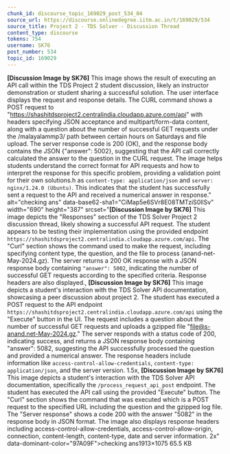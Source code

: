 ```yaml
---
chunk_id: discourse_topic_169029_post_534_04
source_url: https://discourse.onlinedegree.iitm.ac.in/t/169029/534
source_title: Project 2 - TDS Solver - Discussion Thread
content_type: discourse
tokens: 754
username: SK76
post_number: 534
topic_id: 169029
---
```


**[Discussion Image by SK76]** This image shows the result of executing an API call within the TDS Project 2 student discussion, likely an instructor demonstration or student sharing a successful solution. The user interface displays the request and response details. The CURL command shows a POST request to "https://shashitdsproject2.centralindia.cloudapp.azure.com/api" with headers specifying JSON acceptance and multipart/form-data content, along with a question about the number of successful GET requests under the /malayalammp3/ path between certain hours on Saturdays and file upload. The server response code is 200 (OK), and the response body contains the JSON {"answer": 5002}, suggesting that the API call correctly calculated the answer to the question in the CURL request. The image helps students understand the correct format for API requests and how to interpret the response for this specific problem, providing a validation point for their own solutions.h as `content-type: application/json` and `server: nginx/1.24.0 (Ubuntu)`. This indicates that the student has successfully sent a request to the API and received a numerical answer in response." alt="checking ans" data-base62-sha1="CiMap5e6SVr8E08TMTziS0llSv" width="690" height="387" srcset="**[Discussion Image by SK76]** This image depicts the "Responses" section of the TDS Solver Project 2 discussion thread, likely showing a successful API request. The student appears to be testing their implementation using the provided endpoint `https://shashitdsproject2.centralindia.cloudapp.azure.com/api`. The "Curl" section shows the command used to make the request, including specifying content type, the question, and the file to process (anand-net-May-2024.gz). The server returns a 200 OK response with a JSON response body containing `"answer": 5002`, indicating the number of successful GET requests according to the specified criteria. Response headers are also displayed., **[Discussion Image by SK76]** This image depicts a student's interaction with the TDS Solver API documentation, showcasing a peer discussion about project 2. The student has executed a POST request to the API endpoint `https://shashitdsproject2.centralindia.cloudapp.azure.com/api` using the "Execute" button in the UI. The request includes a question about the number of successful GET requests and uploads a gzipped file "file@s-anand.net-May-2024.gz." The server responds with a status code of 200, indicating success, and returns a JSON response body containing "answer": 5082, suggesting the API successfully processed the question and provided a numerical answer. The response headers include information like `access-control-allow-credentials`, `content-type: application/json`, and the server version. 1.5x, **[Discussion Image by SK76]** This image depicts a student's interaction with the TDS Solver API documentation, specifically the `/process_request_api_post` endpoint. The student has executed the API call using the provided "Execute" button. The "Curl" section shows the command that was executed which is a POST request to the specified URL including the question and the gzipped log file. The "Server response" shows a code 200 with the answer "5082" in the response body in JSON format. The image also displays response headers including access-control-allow-credentials, access-control-allow-origin, connection, content-length, content-type, date and server information. 2x" data-dominant-color="97A09F">checking ans1913×1075 65.5 KB
